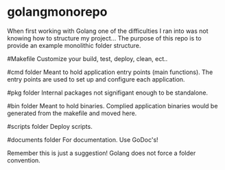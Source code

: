 # golangmonorepo
When first working with Golang one of the difficulties I ran into was not knowing how to structure my project...
The purpose of this repo is to provide an example monolithic folder structure.

#Makefile
Customize your build, test, deploy, clean, ect.. 

#cmd folder
Meant to hold application entry points (main functions). The entry points are used to set up and configure each application. 

#pkg folder
Internal packages not signifigant enough to be standalone. 

#bin folder
Meant to hold binaries. Complied application binaries would be generated from the makefile and moved here.

#scripts folder
Deploy scripts.

#documents folder
For documentation. Use GoDoc's!

Remember this is just a suggestion! Golang does not force a folder convention. 



